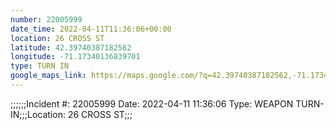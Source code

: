 ```yaml
---
number: 22005999
date_time: 2022-04-11T11:36:06+00:00
location: 26 CROSS ST
latitude: 42.39740387182562
longitude: -71.17340136839701
type: TURN IN
google_maps_link: https://maps.google.com/?q=42.39740387182562,-71.17340136839701
---
```


;;;;;;Incident #: 22005999   Date: 2022-04-11 11:36:06   Type: WEAPON TURN-IN;;;Location: 26 CROSS ST;;;
